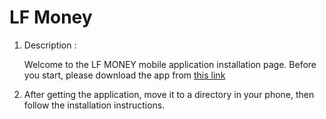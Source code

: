# LF Money
1. Description :

   Welcome to the LF MONEY mobile application installation page. Before you start, please download the app from [this link]
   


2. After getting the application, move it to a directory in your phone, then follow the installation instructions.




 [this link]: https://drive.google.com/file/d/1HMKqaf7zoh-jhaNfKRmVzyHXbkdSwL0o/view?usp=sharing
